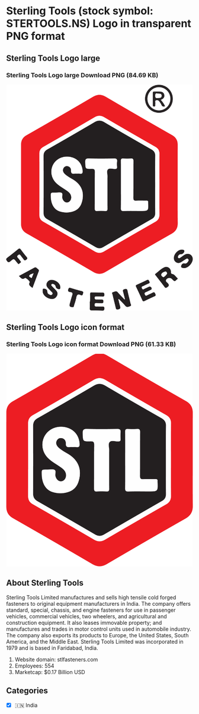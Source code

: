 # Sterling Tools (stock symbol: STERTOOLS.NS) Logo in transparent PNG format

## Sterling Tools Logo large

### Sterling Tools Logo large Download PNG (84.69 KB)

![Sterling Tools Logo large Download PNG (84.69 KB)](/img/orig/STERTOOLS.NS_BIG-d32dd80a.png)

## Sterling Tools Logo icon format

### Sterling Tools Logo icon format Download PNG (61.33 KB)

![Sterling Tools Logo icon format Download PNG (61.33 KB)](/img/orig/STERTOOLS.NS-d2660a0d.png)

## About Sterling Tools

Sterling Tools Limited manufactures and sells high tensile cold forged fasteners to original equipment manufacturers in India. The company offers standard, special, chassis, and engine fasteners for use in passenger vehicles, commercial vehicles, two wheelers, and agricultural and construction equipment. It also leases immovable property; and manufactures and trades in motor control units used in automobile industry. The company also exports its products to Europe, the United States, South America, and the Middle East. Sterling Tools Limited was incorporated in 1979 and is based in Faridabad, India.

1. Website domain: stlfasteners.com
2. Employees: 554
3. Marketcap: $0.17 Billion USD


## Categories
- [x] 🇮🇳 India
